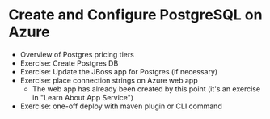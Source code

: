 # Create and Configure PostgreSQL on Azure

- Overview of Postgres pricing tiers
- Exercise: Create Postgres DB
- Exercise: Update the JBoss app for Postgres (if necessary)
- Exercise: place connection strings on Azure web app
  - The web app has already been created by this point (it's an exercise in "Learn About App Service")
- Exercise: one-off deploy with maven plugin or CLI command
